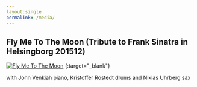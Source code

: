 ```yaml
---
layout:single
permalink: /media/
---
```


## Fly Me To The Moon (Tribute to Frank Sinatra in Helsingborg 201512)
[![Fly Me To The Moon](http://img.youtube.com/vi/zcx--mUSjOA/0.jpg)](https://youtu.be/zcx--mUSjOA "Fly Me To The Moon") {:target="_blank"}



with John Venkiah piano, Kristoffer Rostedt drums and Niklas Uhrberg sax

